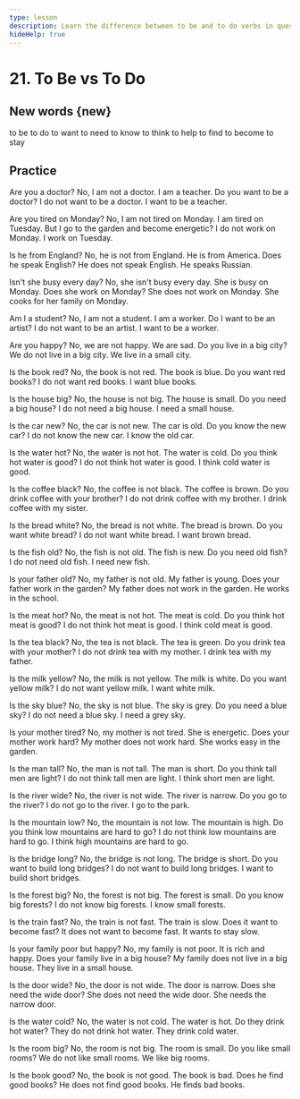```yaml
---
type: lesson
description: Learn the difference between to be and to do verbs in questions, statements, and negations. Master when to use each verb and practice with everyday situations.
hideHelp: true
---
```


# 21. To Be vs To Do

## New words {new}

to be
to do
to want
to need
to know
to think
to help
to find
to become
to stay

## Practice

Are you a doctor?
No, I am not a doctor.
I am a teacher.
Do you want to be a doctor?
I do not want to be a doctor.
I want to be a teacher.

Are you tired on Monday?
No, I am not tired on Monday.
I am tired on Tuesday.
But I go to the garden and become energetic?
I do not work on Monday.
I work on Tuesday.

Is he from England?
No, he is not from England.
He is from America.
Does he speak English?
He does not speak English.
He speaks Russian.

Isn't she busy every day?
No, she isn't busy every day.
She is busy on Monday.
Does she work on Monday?
She does not work on Monday.
She cooks for her family on Monday.

Am I a student?
No, I am not a student.
I am a worker.
Do I want to be an artist?
I do not want to be an artist.
I want to be a worker.

Are you happy?
No, we are not happy.
We are sad.
Do you live in a big city?
We do not live in a big city.
We live in a small city.

Is the book red?
No, the book is not red.
The book is blue.
Do you want red books?
I do not want red books.
I want blue books.

Is the house big?
No, the house is not big.
The house is small.
Do you need a big house?
I do not need a big house.
I need a small house.

Is the car new?
No, the car is not new.
The car is old.
Do you know the new car?
I do not know the new car.
I know the old car.

Is the water hot?
No, the water is not hot.
The water is cold.
Do you think hot water is good?
I do not think hot water is good.
I think cold water is good.

Is the coffee black?
No, the coffee is not black.
The coffee is brown.
Do you drink coffee with your brother?
I do not drink coffee with my brother.
I drink coffee with my sister.

Is the bread white?
No, the bread is not white.
The bread is brown.
Do you want white bread?
I do not want white bread.
I want brown bread.

Is the fish old?
No, the fish is not old.
The fish is new.
Do you need old fish?
I do not need old fish.
I need new fish.

Is your father old?
No, my father is not old.
My father is young.
Does your father work in the garden?
My father does not work in the garden.
He works in the school.

Is the meat hot?
No, the meat is not hot.
The meat is cold.
Do you think hot meat is good?
I do not think hot meat is good.
I think cold meat is good.

Is the tea black?
No, the tea is not black.
The tea is green.
Do you drink tea with your mother?
I do not drink tea with my mother.
I drink tea with my father.

Is the milk yellow?
No, the milk is not yellow.
The milk is white.
Do you want yellow milk?
I do not want yellow milk.
I want white milk.

Is the sky blue?
No, the sky is not blue.
The sky is grey.
Do you need a blue sky?
I do not need a blue sky.
I need a grey sky.

Is your mother tired?
No, my mother is not tired.
She is energetic.
Does your mother work hard?
My mother does not work hard.
She works easy in the garden.

Is the man tall?
No, the man is not tall.
The man is short.
Do you think tall men are light?
I do not think tall men are light.
I think short men are light.

Is the river wide?
No, the river is not wide.
The river is narrow.
Do you go to the river?
I do not go to the river.
I go to the park.

Is the mountain low?
No, the mountain is not low.
The mountain is high.
Do you think low mountains are hard to go?
I do not think low mountains are hard to go.
I think high mountains are hard to go.

Is the bridge long?
No, the bridge is not long.
The bridge is short.
Do you want to build long bridges?
I do not want to build long bridges.
I want to build short bridges.

Is the forest big?
No, the forest is not big.
The forest is small.
Do you know big forests?
I do not know big forests.
I know small forests.

Is the train fast?
No, the train is not fast.
The train is slow.
Does it want to become fast?
It does not want to become fast.
It wants to stay slow.

Is your family poor but happy?
No, my family is not poor.
It is rich and happy.
Does your family live in a big house?
My family does not live in a big house.
They live in a small house.

Is the door wide?
No, the door is not wide.
The door is narrow.
Does she need the wide door?
She does not need the wide door.
She needs the narrow door.

Is the water cold?
No, the water is not cold.
The water is hot.
Do they drink hot water?
They do not drink hot water.
They drink cold water.

Is the room big?
No, the room is not big.
The room is small.
Do you like small rooms?
We do not like small rooms.
We like big rooms.

Is the book good?
No, the book is not good.
The book is bad.
Does he find good books?
He does not find good books.
He finds bad books.
